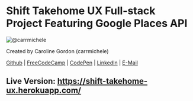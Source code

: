 # Shift Takehome UX Full-stack Project Featuring Google Places API
![@carrmichele](http://image-store.slidesharecdn.com/06b4c956-530e-4927-ad6f-4614112c6b7f-large.png)

Created by Caroline Gordon (carrmichele)

[Github](https://github.com/carrmichele) | [FreeCodeCamp](http://www.freecodecamp.com/carrmichele) | [CodePen](http://codepen.io/caromichel/) | [LinkedIn](https://www.linkedin.com/in/carolinemgordon) | [E-Mail](mailto:karoline.gdn@gmail.com)

## Live Version: https://shift-takehome-ux.herokuapp.com/
